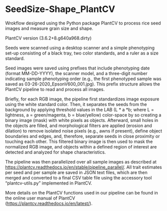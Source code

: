 # SeedSize-Shape_PlantCV
Wrokflow designed using the Python package PlantCV to process rice seed images and measure grain size and shape.

PlantCV version (3.6.2+8.g640a968.dirty)  

Seeds were scanned using a desktop scanner and a simple phenotyping set-up consisting of a black tray, two color standards, and a ruler as a size standard.  

Seed images were saved using prefixes that include phenotyping date (format MM-DD-YYYY), the scanner model, and a three-digit number indicating sample phenotyping order (e.g., the first phenotyped sample was saved as 03-26-2020_EpsonV600_001.jpg). This prefix structure allows the PlantCV pipeline to read and process all images.  

Briefly, for each RGB image, the pipeline first standardizes image exposure using the white standard color. Then, it separates the seeds from the background by applying threshold values in the LAB (L * a *b; where L = lightness, a = green/magenta, b = blue/yellow) color-space by so creating a binary image (mask) with white pixels as objects. Afterward, small holes in the objects are filled, and morphological filters are applied (erosion and dilation) to remove isolated noise pixels (e.g., awns if present), define object boundaries and edges, and, therefore, separate seeds in close proximity or touching each other. This filtered binary image is then used to mask the normalized RGB image, and objects within a defined region of interest are detected and analyzed for shape characteristics.  

The pipeline was then parallelized over all sample images as described at https://plantcv.readthedocs.io/en/stable/pipeline_parallel/. All trait estimates per seed and per sample are saved in JSON text files, which are then merged and converted to a final CSV table file using the accessory tool “plantcv-utils.py” implemented in PlantCV.  

More details on the PlantCV functions used in our pipeline can be found in the online user manual of PlantCV (https://plantcv.readthedocs.io/en/latest/).



